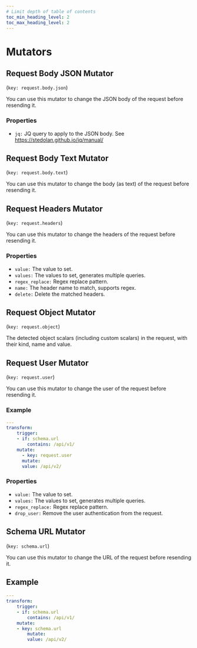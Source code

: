 ```yaml
---
# Limit depth of table of contents
toc_min_heading_level: 2
toc_max_heading_level: 2
---
```

# Mutators
## Request Body JSON Mutator
(`key: request.body.json`)

You can use this mutator to change the JSON body of the request before resending it.

### Properties

- `jq:` JQ query to apply to the JSON body. See https://stedolan.github.io/jq/manual/


## Request Body Text Mutator
(`key: request.body.text`)

You can use this mutator to change the body (as text) of the request before resending it.

## Request Headers Mutator
(`key: request.headers`)

You can use this mutator to change the headers of the request before resending it.

### Properties

- `value:` The value to set.
- `values:` The values to set, generates multiple queries.
- `regex_replace:` Regex replace pattern.
- `name:` The header name to match, supports regex.
- `delete:` Delete the matched headers.


## Request Object Mutator
(`key: request.object`)


The detected object scalars (including custom scalars) in the request, with their kind, name and value.

## Request User Mutator
(`key: request.user`)


You can use this mutator to change the user of the request before resending it.

### Example

```yaml
---
transform:
    trigger:
    - if: schema.url
        contains: /api/v1/
    mutate:
      - key: request.user
      mutate:
      value: /api/v2/
```
        

### Properties

- `value:` The value to set.
- `values:` The values to set, generates multiple queries.
- `regex_replace:` Regex replace pattern.
- `drop_user:` Remove the user authentication from the request.


## Schema URL Mutator
(`key: schema.url`)


You can use this mutator to change the URL of the request before resending it.

## Example

```yaml
---
transform:
    trigger:
    - if: schema.url
        contains: /api/v1/
    mutate:
    - key: schema.url
        mutate:
        value: /api/v2/
```
        

